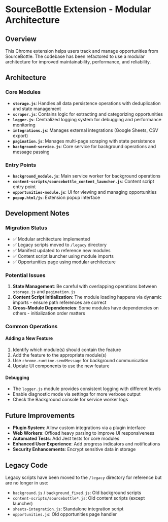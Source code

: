 # SourceBottle Extension - Modular Architecture

## Overview

This Chrome extension helps users track and manage opportunities from SourceBottle. The codebase has been refactored to use a modular architecture for improved maintainability, performance, and reliability.

## Architecture

### Core Modules

- **`storage.js`**: Handles all data persistence operations with deduplication and state management
- **`scraper.js`**: Contains logic for extracting and categorizing opportunities
- **`logger.js`**: Centralized logging system for debugging and performance monitoring
- **`integrations.js`**: Manages external integrations (Google Sheets, CSV export)  
- **`pagination.js`**: Manages multi-page scraping with state persistence
- **`background-service.js`**: Core service for background operations and message passing

### Entry Points

- **`background_module.js`**: Main service worker for background operations
- **`content-scripts/sourcebottle_content_launcher.js`**: Content script entry point
- **`opportunities-module.js`**: UI for viewing and managing opportunities
- **`popup.html/js`**: Extension popup interface

## Development Notes

### Migration Status

- ✅ Modular architecture implemented
- ✅ Legacy scripts moved to `/legacy` directory
- ✅ Manifest updated to reference new modules
- ✅ Content script launcher using module imports
- ✅ Opportunities page using modular architecture

### Potential Issues

1. **State Management**: Be careful with overlapping operations between `storage.js` and `pagination.js`
2. **Content Script Initialization**: The module loading happens via dynamic imports - ensure path references are correct
3. **Cross-Module Dependencies**: Some modules have dependencies on others - initialization order matters

### Common Operations

#### Adding a New Feature

1. Identify which module(s) should contain the feature
2. Add the feature to the appropriate module(s)
3. Use `chrome.runtime.sendMessage` for background communication
4. Update UI components to use the new feature

#### Debugging

- The `logger.js` module provides consistent logging with different levels
- Enable diagnostic mode via settings for more verbose output
- Check the Background console for service worker logs

## Future Improvements

- **Plugin System**: Allow custom integrations via a plugin interface
- **Web Workers**: Offload heavy parsing to improve UI responsiveness
- **Automated Tests**: Add Jest tests for core modules
- **Enhanced User Experience**: Add progress indicators and notifications
- **Security Enhancements**: Encrypt sensitive data in storage

## Legacy Code

Legacy scripts have been moved to the `/legacy` directory for reference but are no longer in use:

- `background.js` / `background_fixed.js`: Old background scripts
- `content-scripts/sourcebottle*.js`: Old content scripts (except launcher)
- `sheets-integration.js`: Standalone integration script
- `opportunities.js`: Old opportunities page handler
